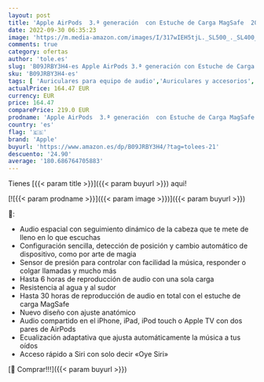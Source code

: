 ```yaml
---
layout: post
title: 'Apple AirPods  3.ª generación  con Estuche de Carga MagSafe  2021 '
date: 2022-09-30 06:35:23
image: 'https://m.media-amazon.com/images/I/317wIEH5tjL._SL500_._SL400_.jpg'
comments: true
category: ofertas
author: 'tole.es'
slug: 'B09JRBY3H4-es Apple AirPods 3.ª generación con Estuche de Carga MagSafe...'
sku: 'B09JRBY3H4-es'
tags: [ 'Auriculares para equipo de audio','Auriculares y accesorios','Electrónica','apple','🇪🇸', ]
actualPrice: 164.47 EUR
currency: EUR
price: 164.47
comparePrice: 219.0 EUR
prodname: 'Apple AirPods  3.ª generación  con Estuche de Carga MagSafe  2021 '
country: 'es'
flag: '🇪🇸'
brand: 'Apple'
buyurl: 'https://www.amazon.es/dp/B09JRBY3H4/?tag=tolees-21'
descuento: '24.90'
average: '180.686764705883'
---
```


Tienes [{{< param title >}}]({{< param buyurl >}}) aqui!

[![{{< param prodname >}}]({{< param image >}})]({{< param buyurl >}})

🔎:

- Audio espacial con seguimiento dinámico de la cabeza que te mete de lleno en lo que escuchas
- Configuración sencilla, detección de posición y cambio automático de dispositivo, como por arte de magia
- Sensor de presión para controlar con facilidad la música, responder o colgar llamadas y mucho más
- Hasta 6 horas de reproducción de audio con una sola carga
- Resistencia al agua y al sudor
- Hasta 30 horas de reproducción de audio en total con el estuche de carga MagSafe
- Nuevo diseño con ajuste anatómico
- Audio compartido en el iPhone, iPad, iPod touch o Apple TV con dos pares de AirPods
- Ecualización adaptativa que ajusta automáticamente la música a tus oídos
- Acceso rápido a Siri con solo decir «Oye Siri»

[🛒 Comprar!!!]({{< param buyurl >}})
